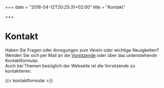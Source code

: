 +++
date = "2016-04-12T20:25:31+02:00"
title = "Kontakt"

+++

# Kontakt

Haben Sie Fragen oder Anregungen zum Verein oder wichtige Neuigkeiten?  
Wenden Sie sich per Mail an die [Vorsitzende](/verein/vorstand/) oder über das untenstehende Kontaktformular.  
Auch bei Themen bezüglich der Webseite ist die Vorsitzende zu kontaktieren.

{{< kontaktformular >}}
